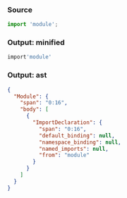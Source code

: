 ### Source
```js source:module
import 'module';
```

### Output: minified
```js
import'module'
```

### Output: ast
```json
{
  "Module": {
    "span": "0:16",
    "body": [
      {
        "ImportDeclaration": {
          "span": "0:16",
          "default_binding": null,
          "namespace_binding": null,
          "named_imports": null,
          "from": "module"
        }
      }
    ]
  }
}
```
